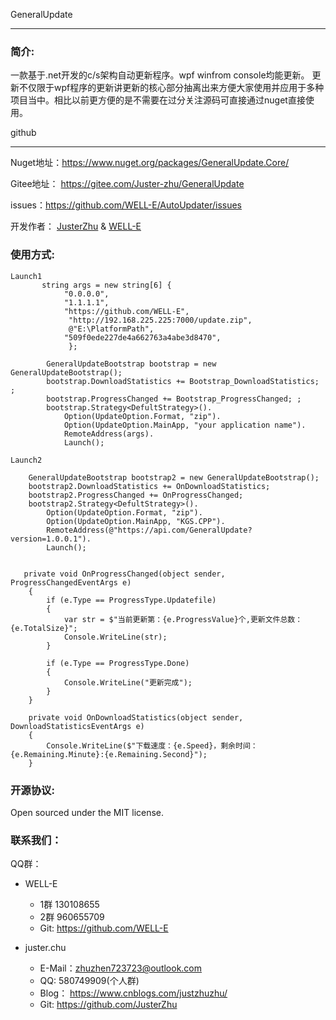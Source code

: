 GeneralUpdate


---------------

### 简介:

一款基于.net开发的c/s架构自动更新程序。wpf winfrom console均能更新。
更新不仅限于wpf程序的更新讲更新的核心部分抽离出来方便大家使用并应用于多种项目当中。相比以前更方便的是不需要在过分关注源码可直接通过nuget直接使用。

github

----------

Nuget地址：https://www.nuget.org/packages/GeneralUpdate.Core/

Gitee地址： https://gitee.com/Juster-zhu/GeneralUpdate 

issues：https://github.com/WELL-E/AutoUpdater/issues

开发作者： [JusterZhu](https://github.com/JusterZhu)  &  [WELL-E](https://github.com/WELL-E)

### 使用方式:

    Launch1
           string args = new string[6] {
                "0.0.0.0",
                "1.1.1.1",
                "https://github.com/WELL-E",
                 "http://192.168.225.225:7000/update.zip",
                 @"E:\PlatformPath",
                "509f0ede227de4a662763a4abe3d8470",
                 };

            GeneralUpdateBootstrap bootstrap = new GeneralUpdateBootstrap();
            bootstrap.DownloadStatistics += Bootstrap_DownloadStatistics; ;
            bootstrap.ProgressChanged += Bootstrap_ProgressChanged; ;
            bootstrap.Strategy<DefultStrategy>().
                Option(UpdateOption.Format, "zip").
                Option(UpdateOption.MainApp, "your application name").
                RemoteAddress(args).
                Launch();
	     
    Launch2

        GeneralUpdateBootstrap bootstrap2 = new GeneralUpdateBootstrap();
        bootstrap2.DownloadStatistics += OnDownloadStatistics;
        bootstrap2.ProgressChanged += OnProgressChanged;
        bootstrap2.Strategy<DefultStrategy>().
            Option(UpdateOption.Format, "zip").
            Option(UpdateOption.MainApp, "KGS.CPP").
            RemoteAddress(@"https://api.com/GeneralUpdate?version=1.0.0.1").
            Launch();


       private void OnProgressChanged(object sender, ProgressChangedEventArgs e)
        {
            if (e.Type == ProgressType.Updatefile)
            {
                var str = $"当前更新第：{e.ProgressValue}个,更新文件总数：{e.TotalSize}";
                Console.WriteLine(str);
            }

            if (e.Type == ProgressType.Done)
            {
                Console.WriteLine("更新完成");
            }
        }

        private void OnDownloadStatistics(object sender, DownloadStatisticsEventArgs e)
        {
            Console.WriteLine($"下载速度：{e.Speed}，剩余时间：{e.Remaining.Minute}:{e.Remaining.Second}");
        }


### 开源协议:

Open sourced under the MIT license.

### 联系我们：

QQ群： 

- 	WELL-E
	- 	1群 130108655
	- 	2群 960655709
	- 	Git: https://github.com/WELL-E


- 	juster.chu
	- 	E-Mail：zhuzhen723723@outlook.com
	- 	QQ: 580749909(个人群)
	- 	Blog： https://www.cnblogs.com/justzhuzhu/
	- 	Git: https://github.com/JusterZhu



